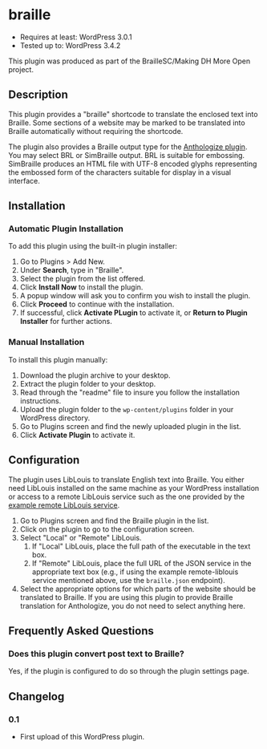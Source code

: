 # braille

- Requires at least: WordPress 3.0.1
- Tested up to: WordPress 3.4.2

This plugin was produced as part of the BrailleSC/Making DH More Open project. 

## Description

This plugin provides a "braille" shortcode to translate the enclosed text into Braille. Some sections of a website may be marked to be translated into Braille automatically without requiring the shortcode.

The plugin also provides a Braille output type for the [Anthologize plugin](http://anthologize.org/). You may select BRL or SimBraille output. BRL is suitable for embossing. SimBraille produces an HTML file with UTF-8 encoded glyphs representing the embossed form of the characters suitable for display in a visual interface.

## Installation

### Automatic Plugin Installation

To add this plugin using the built-in plugin installer:

1. Go to Plugins > Add New.
2. Under **Search**, type in "Braille".
3. Select the plugin from the list offered.
4. Click **Install Now** to install the plugin.
5. A popup window will ask you to confirm you wish to install the plugin.
6. Click **Proceed** to continue with the installation.
7. If successful, click **Activate PLugin** to activate it, or **Return to Plugin Installer** for further actions.

### Manual Installation

To install this plugin manually:

1. Download the plugin archive to your desktop.
2. Extract the plugin folder to your desktop.
3. Read through the "readme" file to insure you follow the installation instructions.
4. Upload the plugin folder to the `wp-content/plugins` folder in your WordPress directory.
5. Go to Plugins screen and find the newly uploaded plugin in the list.
6. Click **Activate Plugin** to activate it.

## Configuration

The plugin uses LibLouis to translate English text into Braille. You either need LibLouis installed on the same machine as your WordPress installation or access to a remote LibLouis service such as the one provided by the [example remote LibLouis service](https://github.com/umd-mith/braille/tree/master/remote-liblouis).

1. Go to Plugins screen and find the Braille plugin in the list.
2. Click on the plugin to go to the configuration screen.
3. Select "Local" or "Remote" LibLouis.
    1. If "Local" LibLouis, place the full path of the executable in the text box.
    2. If "Remote" LibLouis, place the full URL of the JSON service in the appropriate text box (e.g., if using the example remote-liblouis service mentioned above, use the `braille.json` endpoint).
4. Select the appropriate options for which parts of the website should be translated to Braille. If you are using this plugin to provide Braille translation for Anthologize, you do not need to select anything here.

## Frequently Asked Questions

### Does this plugin convert post text to Braille?

Yes, if the plugin is configured to do so through the plugin settings page.

## Changelog

### 0.1

* First upload of this WordPress plugin.
